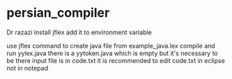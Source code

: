 # persian_compiler
Dr razazi
install jflex
add it to environment variable

use jflex command to create java file from example_java.lex
compile and run yylex.java
there is a yytoken.java which is empty but it's necessary to be there
input file is in code.txt 
it is recommended to edit code.txt in eclipse not in notepad

